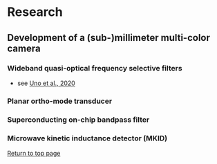 # Research

## Development of a (sub-)millimeter multi-color camera

### Wideband quasi-optical frequency selective filters
- see <a href="https://doi.org/10.1364/AO.389605" target="_blank">Uno et al., 2020</a>

### Planar ortho-mode transducer

### Superconducting on-chip bandpass filter

### Microwave kinetic inductance detector (MKID)

[Return to top page](https://shinsukeuno.github.io)
